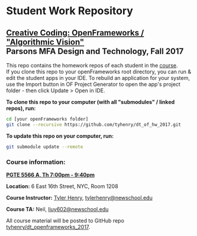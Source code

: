 # Student Work Repository
## [Creative Coding: OpenFrameworks / "Algorithmic Vision"](https://github.com/tyhenry/dt_openframeworks_f17)  <br/>Parsons MFA Design and Technology, Fall 2017

This repo contains the homework repos of each student in the [course](https://github.com/tyhenry/dt_openframeworks_f17).  
If you clone this repo to your openFrameworks root directory, you can run & edit the student apps in your IDE. 
To rebuild an application for your system, use the Import button in OF Project Generator to open the app's project folder - then click Update > Open in IDE.

**To clone this repo to your computer (with all "submodules" / linked repos), run:**  

```bash
cd [your openFrameworks folder]
git clone --recursive https://github.com/tyhenry/dt_of_hw_2017.git
```

**To update this repo on your computer, run:**  

```bash
git submodule update --remote
```

### Course information:

**[PGTE 5566 A, Th 7:00pm - 9:40pm](https://courses.newschool.edu/courses/PGTE5566)** 

**Location:** 6 East 16th Street, NYC, Room 1208  

**Course Instructor:** [Tyler Henry](http://tylerhenry.com), tylerhenry@newschool.edu  

**Course TA:** Neil, liuy602@newschool.edu

All course material will be posted to GitHub repo [tyhenry/dt_openframeworks_2017](https://github.com/tyhenry/dt_openframeworks_f17).  